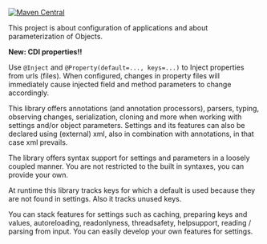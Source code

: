 [![Maven Central](https://img.shields.io/maven-central/v/com.vectorprint/Config.svg)](https://maven-badges.herokuapp.com/maven-central/com.vectorprint/Config)

This project is about configuration of applications and about parameterization of Objects.

**New: CDI properties!!**

Use ```@Inject``` and ```@Property(default=..., keys=...)``` to Inject properties from urls (files).
When configured, changes in property files will immediately cause injected field and method parameters to change accordingly.

This library offers annotations (and annotation processors), parsers, typing, observing changes, serialization,
cloning and more when working with settings and/or object parameters. Settings and its features can also be declared using (external) xml, also in combination with annotations, in that case xml prevails.

The library offers syntax support for settings and parameters in a loosely coupled manner. You are not restricted to the built in syntaxes, you
can provide your own.

At runtime this library tracks keys for which a default is used because they are not found in settings. Also it tracks
unused keys.

You can stack features for settings such as caching, preparing keys and values, autoreloading, readonlyness, threadsafety, helpsupport, reading / parsing from input. You can easily develop
your own features for settings.
